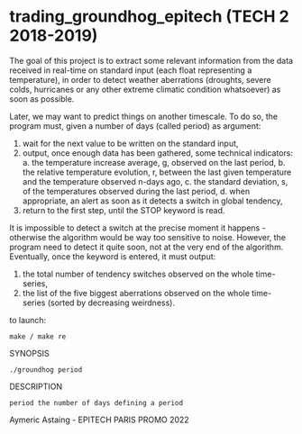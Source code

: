 # trading_groundhog_epitech (TECH 2 2018-2019)

The goal of this project is to extract some relevant information from the data received in real-time on standard input (each
float representing a temperature), in order to detect weather aberrations (droughts, severe colds, hurricanes
or any other extreme climatic condition whatsoever) as soon as possible.

Later, we may want to predict things on another timescale.
To do so, the program must, given a number of days (called period) as argument:
  1. wait for the next value to be written on the standard input,
  2. output, once enough data has been gathered, some technical indicators:
    a. the temperature increase average, g, observed on the last period,
    b. the relative temperature evolution, r, between the last given temperature and the temperature observed n-days ago,
    c. the standard deviation, s, of the temperatures observed during the last period,
    d. when appropriate, an alert as soon as it detects a switch in global tendency,
3. return to the first step, until the STOP keyword is read.

It is impossible to detect a switch at the precise moment it happens - otherwise the
algorithm would be way too sensitive to noise. However, the program need to detect it quite
soon, not at the very end of the algorithm.
Eventually, once the keyword is entered, it must output:
  1. the total number of tendency switches observed on the whole time-series,
  2. the list of the five biggest aberrations observed on the whole time-series (sorted by decreasing weirdness).

to launch:

    make / make re

SYNOPSIS
 
    ./groundhog period

DESCRIPTION
  
    period the number of days defining a period
   
Aymeric Astaing - EPITECH PARIS PROMO 2022
